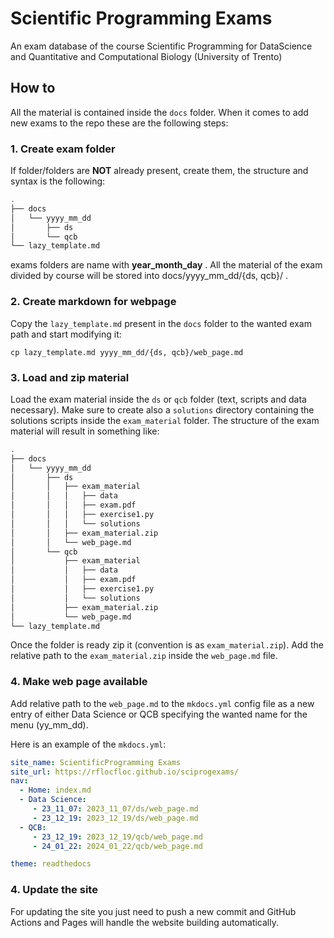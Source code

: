 # Scientific Programming Exams

An exam database of the course Scientific Programming for DataScience and Quantitative and Computational Biology (University of Trento)


## How to

All the material is contained inside the ```docs``` folder. When it comes to add new exams to the repo these are the following steps:

### 1. Create exam folder

If folder/folders are **NOT** already present, create them, the structure and syntax is the following:

``` bash
.
├── docs
│   └── yyyy_mm_dd
│       ├── ds
│       └── qcb
└── lazy_template.md
```

 exams folders are name with **year_month_day** . All the material of the exam divided by course will be stored into docs/yyyy_mm_dd/{ds, qcb}/ .

### 2. Create markdown for webpage

Copy the ```lazy_template.md``` present in the ```docs``` folder to the wanted exam path and start modifying it: 

``` 
cp lazy_template.md yyyy_mm_dd/{ds, qcb}/web_page.md
```

### 3. Load and zip material

Load the exam material inside the ```ds``` or ```qcb``` folder (text, scripts and data necessary). Make sure to create also a ```solutions``` directory containing the solutions scripts inside the ```exam_material``` folder.
The structure of the exam material will result in something like:

```bash
.
├── docs
│   └── yyyy_mm_dd
│       ├── ds
│       │   ├── exam_material
│       │   │   ├── data
│       │   │   ├── exam.pdf
│       │   │   ├── exercise1.py
│       │   │   └── solutions
│       │   ├── exam_material.zip
│       │   └── web_page.md
│       └── qcb
│           ├── exam_material
│           │   ├── data
│           │   ├── exam.pdf
│           │   ├── exercise1.py
│           │   └── solutions
│           ├── exam_material.zip
│           └── web_page.md
└── lazy_template.md
```

Once the folder is ready zip it (convention is as ```exam_material.zip```). Add the relative path to the ```exam_material.zip``` inside the ```web_page.md``` file.

### 4. Make web page available

Add relative path to the ```web_page.md``` to the ```mkdocs.yml``` config file as a new entry of either Data Science or QCB specifying the wanted name for the menu (yy_mm_dd).

Here is an example of the ```mkdocs.yml```:

```yaml
site_name: ScientificProgramming Exams
site_url: https://rflocfloc.github.io/sciprogexams/
nav:
  - Home: index.md
  - Data Science:
     - 23_11_07: 2023_11_07/ds/web_page.md
     - 23_12_19: 2023_12_19/ds/web_page.md
  - QCB:
     - 23_12_19: 2023_12_19/qcb/web_page.md
     - 24_01_22: 2024_01_22/qcb/web_page.md

theme: readthedocs
```


### 4. Update the site

For updating the site you just need to push a new commit and GitHub Actions and Pages will handle the website building automatically.
